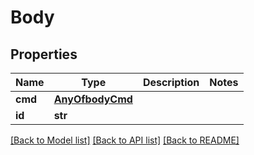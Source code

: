 # Body

## Properties
Name | Type | Description | Notes
------------ | ------------- | ------------- | -------------
**cmd** | [**AnyOfbodyCmd**](AnyOfbodyCmd.md) |  | 
**id** | **str** |  | 

[[Back to Model list]](../README.md#documentation-for-models) [[Back to API list]](../README.md#documentation-for-api-endpoints) [[Back to README]](../README.md)

